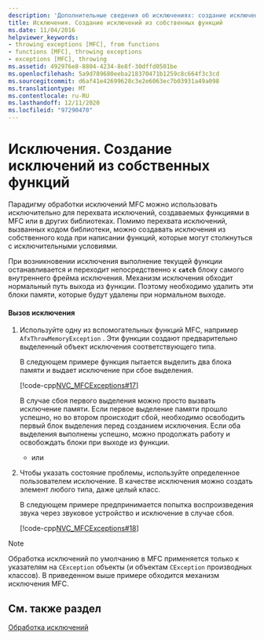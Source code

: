 ```yaml
---
description: 'Дополнительные сведения об исключениях: создание исключений из собственных функций'
title: Исключения. Создание исключений из собственных функций
ms.date: 11/04/2016
helpviewer_keywords:
- throwing exceptions [MFC], from functions
- functions [MFC], throwing exceptions
- exceptions [MFC], throwing
ms.assetid: 492976e8-8804-4234-8e8f-30dffd0501be
ms.openlocfilehash: 5a9d789680eeba218370471b1259c8c664f3c3cd
ms.sourcegitcommit: d6af41e42699628c3e2e6063ec7b03931a49a098
ms.translationtype: MT
ms.contentlocale: ru-RU
ms.lasthandoff: 12/11/2020
ms.locfileid: "97290470"
---
```

# <a name="exceptions-throwing-exceptions-from-your-own-functions"></a>Исключения. Создание исключений из собственных функций

Парадигму обработки исключений MFC можно использовать исключительно для перехвата исключений, создаваемых функциями в MFC или в других библиотеках. Помимо перехвата исключений, вызванных кодом библиотеки, можно создавать исключения из собственного кода при написании функций, которые могут столкнуться с исключительными условиями.

При возникновении исключения выполнение текущей функции останавливается и переходит непосредственно к **`catch`** блоку самого внутреннего фрейма исключения. Механизм исключения обходит нормальный путь выхода из функции. Поэтому необходимо удалить эти блоки памяти, которые будут удалены при нормальном выходе.

#### <a name="to-throw-an-exception"></a>Вызов исключения

1. Используйте одну из вспомогательных функций MFC, например `AfxThrowMemoryException` . Эти функции создают предварительно выделенный объект исключения соответствующего типа.

   В следующем примере функция пытается выделить два блока памяти и выдает исключение при сбое выделения.

   [!code-cpp[NVC_MFCExceptions#17](codesnippet/cpp/exceptions-throwing-exceptions-from-your-own-functions_1.cpp)]

   В случае сбоя первого выделения можно просто вызвать исключение памяти. Если первое выделение памяти прошло успешно, но во втором происходит сбой, необходимо освободить первый блок выделения перед созданием исключения. Если оба выделения выполнены успешно, можно продолжать работу и освобождать блоки при выходе из функции.

     - или

1. Чтобы указать состояние проблемы, используйте определенное пользователем исключение. В качестве исключения можно создать элемент любого типа, даже целый класс.

   В следующем примере предпринимается попытка воспроизведения звука через звуковое устройство и исключение в случае сбоя.

   [!code-cpp[NVC_MFCExceptions#18](codesnippet/cpp/exceptions-throwing-exceptions-from-your-own-functions_2.cpp)]

> [!NOTE]
> Обработка исключений по умолчанию в MFC применяется только к указателям на `CException` объекты (и объектам `CException` производных классов). В приведенном выше примере обходится механизм исключения MFC.

## <a name="see-also"></a>См. также раздел

[Обработка исключений](exception-handling-in-mfc.md)
